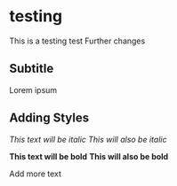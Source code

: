 # testing

This is a testing test
 Further changes

## Subtitle
Lorem ipsum
 
 ## Adding Styles
*This text will be italic*
_This will also be italic_

**This text will be bold**
__This will also be bold__
 
 Add more text


